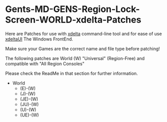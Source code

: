 # Gents-MD-GENS-Region-Lock-Screen-WORLD-xdelta-Patches 

Here are Patches for use with [xdelta](http://xdelta.org/) command-line tool and for ease of use [xdeltaUI](https://www.romhacking.net/utilities/598/) The Windows FrontEnd.

Make sure your Games are the correct name and file type before patching!

The following patches are World (W) "Universal" (Region-Free) and compatible with "All Region Consoles"

Please check the ReadMe in that section for further information.

- World
   - (E)-(W)
   - (J)-(W)
   - (JE)-(W)
   - (JU)-(W)
   - (U)-(W)
   - (UE)-(W)

